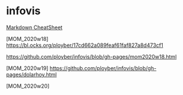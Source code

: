 # infovis


[Markdown CheatSheet](https://github.com/adam-p/markdown-here/wiki/Markdown-Cheatsheet)


[MOM_2020w18]
https://bl.ocks.org/ployber/17cd662a089feaf61faf827a8d473cf1

https://github.com/ployber/infovis/blob/gh-pages/mom2020w18.html


[MOM_2020w19]
https://github.com/ployber/infovis/blob/gh-pages/dolarhoy.html

[MOM_2020w20]


#


